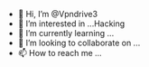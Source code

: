 - 👋 Hi, I’m @Vpndrive3
- 👀 I’m interested in ...Hacking 
- 🌱 I’m currently learning ...
- 💞️ I’m looking to collaborate on ...
- 📫 How to reach me ...

<!---
Vpndrive3/Vpndrive3 is a ✨ special ✨ repository because its `README.md` (this file) appears on your GitHub profile.
You can click the Preview link to take a look at your changes.
--->
